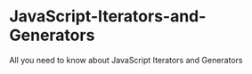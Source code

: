 # JavaScript-Iterators-and-Generators
All you need to know about JavaScript Iterators and Generators
